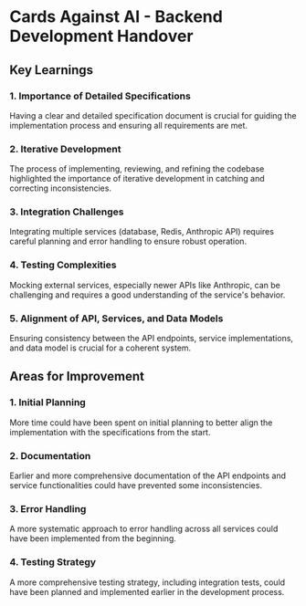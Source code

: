 # Cards Against AI - Backend Development Handover

## Key Learnings

### 1. Importance of Detailed Specifications
Having a clear and detailed specification document is crucial for guiding the implementation process and ensuring all requirements are met.

### 2. Iterative Development
The process of implementing, reviewing, and refining the codebase highlighted the importance of iterative development in catching and correcting inconsistencies.

### 3. Integration Challenges
Integrating multiple services (database, Redis, Anthropic API) requires careful planning and error handling to ensure robust operation.

### 4. Testing Complexities
Mocking external services, especially newer APIs like Anthropic, can be challenging and requires a good understanding of the service's behavior.

### 5. Alignment of API, Services, and Data Models
Ensuring consistency between the API endpoints, service implementations, and data model is crucial for a coherent system.

## Areas for Improvement

### 1. Initial Planning
More time could have been spent on initial planning to better align the implementation with the specifications from the start.

### 2. Documentation
Earlier and more comprehensive documentation of the API endpoints and service functionalities could have prevented some inconsistencies.

### 3. Error Handling
A more systematic approach to error handling across all services could have been implemented from the beginning.

### 4. Testing Strategy
A more comprehensive testing strategy, including integration tests, could have been planned and implemented earlier in the development process.